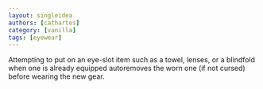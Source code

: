 ```yaml
---
layout: singleidea
authors: [cathartes]
category: [vanilla]
tags: [eyewear]
---
```

Attempting to put on an eye-slot item such as a towel, lenses, or a blindfold
when one is already equipped autoremoves the worn one (if not cursed) before
wearing the new gear.
